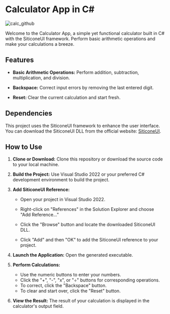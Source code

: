 # Calculator App in C#

![calc_github](https://github.com/joelb-services/Calculator/assets/144958989/d0ec7711-63f8-462e-bc00-a7ac071d8694)

Welcome to the Calculator App, a simple yet functional calculator built in C# with the SiticoneUI framework. Perform basic arithmetic operations and make your calculations a breeze.

## Features

- **Basic Arithmetic Operations:** Perform addition, subtraction, multiplication, and division.

- **Backspace:** Correct input errors by removing the last entered digit.

- **Reset:** Clear the current calculation and start fresh.

## Dependencies

This project uses the SiticoneUI framework to enhance the user interface. You can download the SiticoneUI DLL from the official website: [SiticoneUI](https://siticoneframework.com/).

## How to Use

1. **Clone or Download:** Clone this repository or download the source code to your local machine.

2. **Build the Project:** Use Visual Studio 2022 or your preferred C# development environment to build the project.

3. **Add SiticoneUI Reference:**

   - Open your project in Visual Studio 2022.

   - Right-click on "References" in the Solution Explorer and choose "Add Reference..."

   - Click the "Browse" button and locate the downloaded SiticoneUI DLL.

   - Click "Add" and then "OK" to add the SiticoneUI reference to your project.

4. **Launch the Application:** Open the generated executable.

5. **Perform Calculations:**
   - Use the numeric buttons to enter your numbers.
   - Click the "+", "-", "x", or "÷" buttons for corresponding operations.
   - To correct, click the "Backspace" button.
   - To clear and start over, click the "Reset" button.

6. **View the Result:** The result of your calculation is displayed in the calculator's output field.
